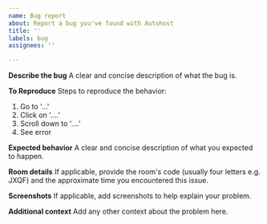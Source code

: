 ```yaml
---
name: Bug report
about: Report a bug you've found with Autohost
title: ''
labels: bug
assignees: ''

---
```


**Describe the bug**
A clear and concise description of what the bug is.

**To Reproduce**
Steps to reproduce the behavior:
1. Go to '...'
2. Click on '....'
3. Scroll down to '....'
4. See error

**Expected behavior**
A clear and concise description of what you expected to happen.

**Room details**
If applicable, provide the room's code (usually four letters e.g. JXQF) and the approximate time you encountered this issue.

**Screenshots**
If applicable, add screenshots to help explain your problem.

**Additional context**
Add any other context about the problem here.
